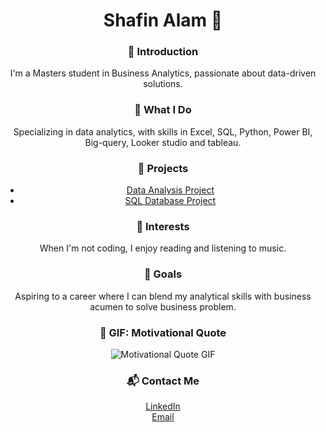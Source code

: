 <div align="center">
  
  <h1>Shafin Alam 🌟</h1>

  <h3>📘 Introduction</h3>
  <p>I'm a Masters student in Business Analytics, passionate about data-driven solutions.</p>

  <h3>💼 What I Do</h3>
  <p>Specializing in data analytics, with skills in Excel, SQL, Python, Power BI, Big-query, Looker studio and tableau.</p>

  <h3>📁 Projects</h3>
  <ul>
    <li><a href="YOUR_DATA_ANALYSIS_PROJECT_LINK" target="_blank">Data Analysis Project</a></li>
    <li><a href="YOUR_SQL_DATABASE_PROJECT_LINK" target="_blank">SQL Database Project</a></li>
  </ul>

  <h3>🏏 Interests</h3>
  <p>When I'm not coding, I enjoy reading and listening to music.</p>

  <h3>🎯 Goals</h3>
  <p>Aspiring to a career where I can blend my analytical skills with business acumen to solve business problem.</p>

  <h3>🎉 GIF: Motivational Quote</h3>
  <!-- Replace 'YOUR_GIF_URL' with the actual URL of your chosen GIF -->
  <img src="https://media.giphy.com/media/WVNnyv96C3iltOFutg/giphy.gif" alt="Motivational Quote GIF">

  <h3>📬 Contact Me</h3>
  <p>
    <a href="YOUR_LINKEDIN_URL" target="_blank">LinkedIn</a><br>
    <a href="mailto:YOUR_EMAIL" target="_blank">Email</a>
  </p>

</div>


